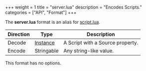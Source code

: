 +++
weight = 1
title = "server.lua"
description = "Encodes Scripts."
categories = ["API", "Format"]
+++

The **server.lua** format is an alias for [script.lua](/api/formats/script.lua).

| Direction | Type | Description |
| --- | --- | --- |
| Decode | [Instance](/api/types/Instance) | A Script with a Source property. |
| Encode | Stringable | Any string-like value. |

This format has no options.